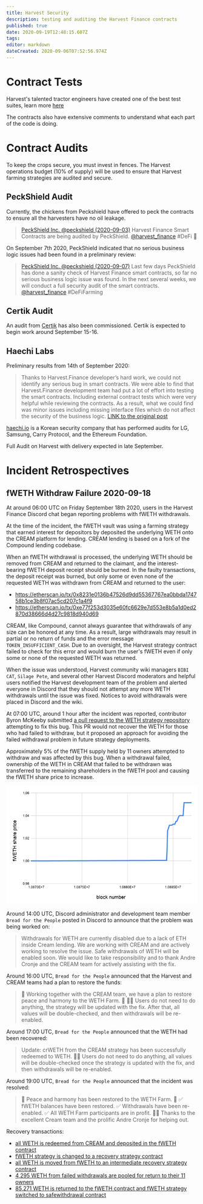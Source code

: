 ```yaml
---
title: Harvest Security
description: testing and auditing the Harvest Finance contracts
published: true
date: 2020-09-19T12:48:15.607Z
tags: 
editor: markdown
dateCreated: 2020-09-06T07:52:56.974Z
---
```


# Contract Tests

Harvest's talented tractor engineers have created one of the best test suites, learn more [here](https://github.com/harvest-finance/harvest/tree/master/test)

The contracts also have extensive comments to understand what each part of the code is doing.

# Contract Audits

To keep the crops secure, you must invest in fences. The Harvest operations budget (10% of supply) will be used to ensure that Harvest farming strategies are audited and secure.

## PeckShield Audit

Currently, the chickens from Peckshield have offered to peck the contracts to ensure all the harvesters have no oil leakage.

> [PeckShield Inc. @peckshield (2020-09-03)](https://twitter.com/peckshield/status/1301647769145278466
)
Harvest Finance Smart Contracts are being audited by PeckShield. [@harvest_finance](https://twitter.com/harvest_finance) #DeFi 🚀

On September 7th 2020, PeckShield indicated that no serious business logic issues had been found in a preliminary review:

> [PeckShield Inc. @peckshield (2020-09-07)](https://twitter.com/peckshield/status/1303012731197382656
)
Last few days PeckShield has done a sanity check of Harvest Finance smart contracts, so far no serious business logic issue was found.  In the next several weeks, we will conduct a full security audit of the smart contracts. [@harvest_finance](https://twitter.com/harvest_finance) #DeFiFarming

## Certik Audit

An audit from [Certik](https://twitter.com/certik_io) has also been commissioned. Certik is expected to begin work around September 15-16.

## Haechi Labs

Preliminary results from 14th of September 2020:

>  Thanks to Harvest.Finance developer’s hard work, we could not identify any serious bug in smart contracts. We were able to find that Harvest.Finance development team had put a lot of effort into testing the smart contracts. Including external contract tests which were very helpful while reviewing the contracts.
As a result, what we could find was minor issues including missing interface files which do not affect the security of the business logic. [LINK to the original post](https://medium.com/haechi-audit/harvest-finance-security-review-64782c98d2ae)

[haechi.io](https://haechi.io) is a Korean security company that has performed audits for LG, Samsung, Carry Protocol, and the Ethereum Foundation.

Full Audit on Harvest with delivery expected in late September.


# Incident Retrospectives

## fWETH Withdraw Failure 2020-09-18

At around 06:00 UTC on Friday September 18th 2020, users in the Harvest Finance Discord chat began reporting problems with fWETH withdrawals.

At the time of the incident, the fWETH vault was using a farming strategy that earned interest for depositors by deposited the underlying WETH onto the CREAM platform for lending. CREAM lending is based on a fork of the Compound lending codebase.

When an fWETH withdrawal is processed, the underlying WETH should be removed from CREAM and returned to the claimant, and the interest-bearing fWETH deposit receipt should be burned. In the faulty transactions, the deposit receipt was burned, but only some or even none of the requested WETH was withdrawn from CREAM and returned to the user:

- https://etherscan.io/tx/0x8231e0136b47526d9dd55367767ea0bbda174758b1ce3b8f07ac5cd207c1a4f9
- https://etherscan.io/tx/0xe77f253d3035e60fc6629e7d553e8b5a1d0ed2870d38666d4d27c9818d940d69

CREAM, like Compound, cannot always guarantee that withdrawals of any size can be honored at any time. As a result, large withdrawals may result in partial or no return of funds and the error message `TOKEN_INSUFFICIENT_CASH`. Due to an oversight, the Harvest strategy contract failed to check for this error and would burn the user's fWETH even if only some or none of the requested WETH was returned.

When the issue was understood, Harvest community wiki managers `BIBI CAT`, `Silage Pete`, and several other Harvest Discord moderators and helpful users notified the Harvest development team of the problem and alerted everyone in Discord that they should not attempt any more WETH withdrawals until the issue was fixed. Notices to avoid withdrawals were placed in Discord and the wiki.

At 07:00 UTC, around 1 hour after the incident was reported, contributor Byron McKeeby submitted [a pull request to the WETH strategy repository](https://github.com/harvest-finance/harvest/pull/4/files) attempting to fix this bug. This PR would not recover the WETH for those who had failed to withdraw, but it proposed an approach for avoiding the failed withdrawal problem in future strategy deployments.

Approximately 5% of the fWETH supply held by 11 owners attempted to withdraw and was affected by this bug. When a withdrawal failed, ownership of the WETH in CREAM that failed to be withdrawn was transferred to the remaining shareholders in the fWETH pool and causing the fWETH share price to increase.

![fweth-shareprice.png](/fweth-shareprice.png)


Around 14:00 UTC, Discord administrator and development team member `Bread for the People` posted in Discord to announce that the problem was being worked on:

> Withdrawals for WETH are currently disabled due to a lack of ETH inside Cream lending. We are working with CREAM and are actively working to resolve the issue. Safe withdrawals of WETH will be enabled soon. We would like to take responsibility and to thank Andre Cronje and the CREAM team for actively assisting with the fix.

Around 16:00 UTC, `Bread for the People` announced that the Harvest and CREAM teams had a plan to restore the funds:

> :rice_scene: Working together with the CREAM team, we have a plan to restore peace and harmony to the WETH Farm. :rice_scene: :man_farmer: Users do not need to do anything, the strategy will be updated with the fix. After that, all values will be double-checked, and then withdrawals will be re-enabled.

Around 17:00 UTC, `Bread for the People` announced that the WETH had been recovered:

> Update: crWETH from the CREAM strategy has been successfully redeemed to WETH. 
:man_farmer: Users do not need to do anything, all values will be double-checked once the strategy is updated with the fix, and then withdrawals will be re-enabled.

Around 19:00 UTC, `Bread for the People` announced that the incident was resolved:

> :rice_scene: Peace and harmony has been restored to the WETH Farm. :rice_scene: 
:white_check_mark: fWETH balances have been restored. 
:white_check_mark: Withdrawals have been re-enabled.
:white_check_mark: All WETH Farm participants are in profit.
:man_farmer: Thanks to the excellent Cream team and the prolific Andre Cronje for helping out.

Recovery transactions:
- [all WETH is redeemed from CREAM and deposited in the fWETH contract](https://etherscan.io/tx/0x519acf0a0a71f944e2ae573740d399b77d60220e7c8e4b22742c2a76f2cad69a)
- [fWETH strategy is changed to a recovery strategy contract](https://etherscan.io/tx/0x4482df10258c414853155be260ce4626a645779aa9b600deead35eb621395675)
- [all WETH is moved from fWETH to an intermediate recovery strategy contract](https://etherscan.io/address/0x26d3e02999beffaeb07af3a94438769df0ee4150#tokentxns)
- [4,295 WETH from failed withdrawals are pooled for return to their 11 owners](https://etherscan.io/address/0x23b6c1f600111895cc4536d070eb35660500d670#tokentxns)
- [85,271 WETH is returned to the fWETH contract and fWETH strategy switched to safewithdrawal contract](https://etherscan.io/tx/0x706068b557f9b61a3780f357daf0f6b710d80db86fec72aaae003b4a8110af1d)







